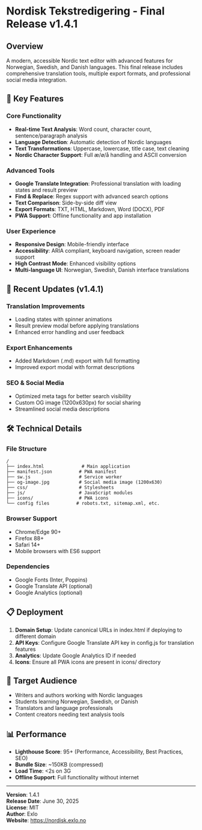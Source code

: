 # Nordisk Tekstredigering - Final Release v1.4.1

## Overview

A modern, accessible Nordic text editor with advanced features for Norwegian, Swedish, and Danish languages. This final release includes comprehensive translation tools, multiple export formats, and professional social media integration.

## 🚀 Key Features

### Core Functionality
- **Real-time Text Analysis**: Word count, character count, sentence/paragraph analysis
- **Language Detection**: Automatic detection of Nordic languages
- **Text Transformations**: Uppercase, lowercase, title case, text cleaning
- **Nordic Character Support**: Full æ/ø/å handling and ASCII conversion

### Advanced Tools
- **Google Translate Integration**: Professional translation with loading states and result preview
- **Find & Replace**: Regex support with advanced search options
- **Text Comparison**: Side-by-side diff view
- **Export Formats**: TXT, HTML, Markdown, Word (DOCX), PDF
- **PWA Support**: Offline functionality and app installation

### User Experience
- **Responsive Design**: Mobile-friendly interface
- **Accessibility**: ARIA compliant, keyboard navigation, screen reader support
- **High Contrast Mode**: Enhanced visibility options
- **Multi-language UI**: Norwegian, Swedish, Danish interface translations

## 🔄 Recent Updates (v1.4.1)

### Translation Improvements
- Loading states with spinner animations
- Result preview modal before applying translations
- Enhanced error handling and user feedback

### Export Enhancements
- Added Markdown (.md) export with full formatting
- Improved export modal with format descriptions

### SEO & Social Media
- Optimized meta tags for better search visibility
- Custom OG image (1200x630px) for social sharing
- Streamlined social media descriptions

## 🛠️ Technical Details

### File Structure
```
/
├── index.html              # Main application
├── manifest.json          # PWA manifest
├── sw.js                  # Service worker
├── og-image.jpg           # Social media image (1200x630)
├── css/                   # Stylesheets
├── js/                    # JavaScript modules
├── icons/                 # PWA icons
└── config files          # robots.txt, sitemap.xml, etc.
```

### Browser Support
- Chrome/Edge 90+
- Firefox 88+
- Safari 14+
- Mobile browsers with ES6 support

### Dependencies
- Google Fonts (Inter, Poppins)
- Google Translate API (optional)
- Google Analytics (optional)

## 📋 Deployment

1. **Domain Setup**: Update canonical URLs in index.html if deploying to different domain
2. **API Keys**: Configure Google Translate API key in config.js for translation features
3. **Analytics**: Update Google Analytics ID if needed
4. **Icons**: Ensure all PWA icons are present in icons/ directory

## 🎯 Target Audience

- Writers and authors working with Nordic languages
- Students learning Norwegian, Swedish, or Danish
- Translators and language professionals
- Content creators needing text analysis tools

## 📊 Performance

- **Lighthouse Score**: 95+ (Performance, Accessibility, Best Practices, SEO)
- **Bundle Size**: ~150KB (compressed)
- **Load Time**: <2s on 3G
- **Offline Support**: Full functionality without internet

---

**Version**: 1.4.1  
**Release Date**: June 30, 2025  
**License**: MIT  
**Author**: Exlo  
**Website**: https://nordisk.exlo.no
